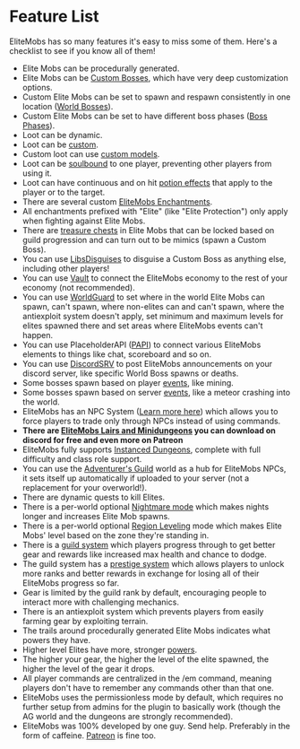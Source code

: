 # Feature List

EliteMobs has so many features it's easy to miss some of them. Here's a checklist to see if you know all of them!

- Elite Mobs can be procedurally generated.
- Elite Mobs can be [Custom Bosses]($language$/elitemobs/creating_bosses.md), which have very deep customization options.
- Custom Elite Mobs can be set to spawn and respawn consistently in one location ([World Bosses]($language$/elitemobs/creating_world_bosses.md)).
- Custom Elite Mobs can be set to have different boss phases ([Boss Phases]($language$/elitemobs/creating_boss_phases.md)).
- Loot can be dynamic.
- Loot can be [custom]($language$/elitemobs/creating_items.md).
- Custom loot can use [custom models]($language$/elitemobs/creating_items.md&section=custommodelid&section=custommodelid).
- Loot can be [soulbound]($language$/elitemobs/soulbind.md) to one player, preventing other players from using it.
- Loot can have continuous and on hit [potion effects]($language$/elitemobs/creating_items.md&section=potioneffects) that apply to the player or to the target.
- There are several custom [EliteMobs Enchantments]($language$/elitemobs/custom_enchantments_list.md).
- All enchantments prefixed with "Elite" (like "Elite Protection") only apply when fighting against Elite Mobs.
- There are [treasure chests]($language$/elitemobs/creating_treasure_chests.md) in Elite Mobs that can be locked based on guild progression and can turn out to be mimics (spawn a Custom Boss).
- You can use [LibsDisguises]($language$/elitemobs/libsdisguises.md) to disguise a Custom Boss as anything else, including other players!
- You can use [Vault]($language$/elitemobs/vault.md) to connect the EliteMobs economy to the rest of your economy (not recommended).
- You can use [WorldGuard]($language$/elitemobs/worldguard_flags.md) to set where in the world Elite Mobs can spawn, can't spawn, where non-elites can and can't spawn, where the antiexploit system doesn't apply, set minimum and maximum levels for elites spawned there and set areas where EliteMobs events can't happen.
- You can use PlaceholderAPI ([PAPI]($language$/elitemobs/placeholders.md)) to connect various EliteMobs elements to things like chat, scoreboard and so on.
- You can use [DiscordSRV]($language$/elitemobs/discordsrv.md) to post EliteMobs announcements on your discord server, like specific World Boss spawns or deaths.
- Some bosses spawn based on player [events]($language$/elitemobs/elitemobs+creating_events.md&section=what-are-custom-events?), like mining.
- Some bosses spawn based on server [events]($language$/elitemobs/elitemobs+creating_events.md&section=what-are-custom-events?), like a meteor crashing into the world.
- EliteMobs has an NPC System ([Learn more here]($language$/elitemobs/adventurers_guild_world.md)) which allows you to force players to trade only through NPCs instead of using commands.
- **There are [EliteMobs Lairs and Minidungeons]($language$/elitemobs/dungeons.md) you can download on discord for free and even more on Patreon**
- EliteMobs fully supports [Instanced Dungeons]($language$/elitemobs/understanding_the_basics_of_elitemobs.md&section=instanced-dungeoneering), complete with full difficulty and class role support.
- You can use the [Adventurer's Guild]($language$/elitemobs/adventurers_guild_world.md) world as a hub for EliteMobs NPCs, it sets itself up automatically if uploaded to your server (not a replacement for your overworld!).
- There are dynamic quests to kill Elites.
- There is a per-world optional [Nightmare mode]($language$/elitemobs/nightmare_mode.md) which makes nights longer and increases Elite Mob spawns.
- There is a per-world optional [Region Leveling]($language$/elitemobs/region_leveling_mode.md) mode which makes Elite Mobs' level based on the zone they're standing in.
- There is a [guild system]($language$/elitemobs/guild_tier_loot_limiter.md) which players progress through to get better gear and rewards like increased max health and chance to dodge.
- The guild system has a [prestige system]($language$/elitemobs/prestige_system.md) which allows players to unlock more ranks and better rewards in exchange for losing all of their EliteMobs progress so far.
- Gear is limited by the guild rank by default, encouraging people to interact more with challenging mechanics.
- There is an antiexploit system which prevents players from easily farming gear by exploiting terrain.
- The trails around procedurally generated Elite Mobs indicates what powers they have.
- Higher level Elites have more, stronger [powers]($language$/elitemobs/creating_bosses.md&section=easy-configuration---premade-powers).
- The higher your gear, the higher the level of the elite spawned, the higher the level of the gear it drops.
- All player commands are centralized in the /em command, meaning players don't have to remember any commands other than that one.
- EliteMobs uses the permissionless mode by default, which requires no further setup from admins for the plugin to basically work (though the AG world and the dungeons are strongly recommended).
- EliteMobs was 100% developed by one guy. Send help. Preferably in the form of caffeine. [Patreon](https://www.patreon.com/magmaguy) is fine too.
